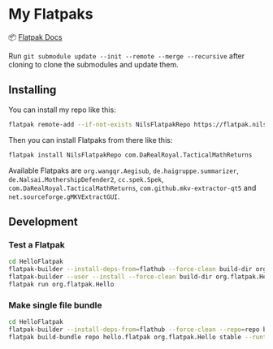# My Flatpaks

📦 [Flatpak Docs](https://docs.flatpak.org/)

Run `git submodule update --init --remote --merge --recursive` after cloning to clone the submodules and update them.

## Installing

You can install my repo like this:

```bash
flatpak remote-add --if-not-exists NilsFlatpakRepo https://flatpak.nils.moe/NilsFlatpakRepo.flatpakrepo
```

Then you can install Flatpaks from there like this:

```bash
flatpak install NilsFlatpakRepo com.DaRealRoyal.TacticalMathReturns
```

Available Flatpaks are `org.wangqr.Aegisub`, `de.haigruppe.summarizer`, `de.Nalsai.MothershipDefender2`, `cc.spek.Spek`, `com.DaRealRoyal.TacticalMathReturns`, `com.github.mkv-extractor-qt5` and `net.sourceforge.gMKVExtractGUI`.

## Development

### Test a Flatpak

```bash
cd HelloFlatpak
flatpak-builder --install-deps-from=flathub --force-clean build-dir org.flatpak.Hello.yml
flatpak-builder --user --install --force-clean build-dir org.flatpak.Hello.yml
flatpak run org.flatpak.Hello
```

### Make single file bundle

```bash
cd HelloFlatpak
flatpak-builder --install-deps-from=flathub --force-clean --repo=repo build-dir org.flatpak.Hello.yml
flatpak build-bundle repo hello.flatpak org.flatpak.Hello stable --runtime-repo="https://flathub.org/repo/flathub.flatpakrepo"
```
